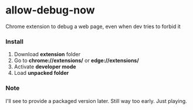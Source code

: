 # allow-debug-now
Chrome extension to debug a web page, even when dev tries to forbid it

### Install

1. Download **extension** folder
2. Go to **chrome://extensions/** or **edge://extensions/**
3. Activate **developer mode**
4. Load **unpacked folder**

### Note
I'll see to provide a packaged version later.
Still way too early. Just playing.
